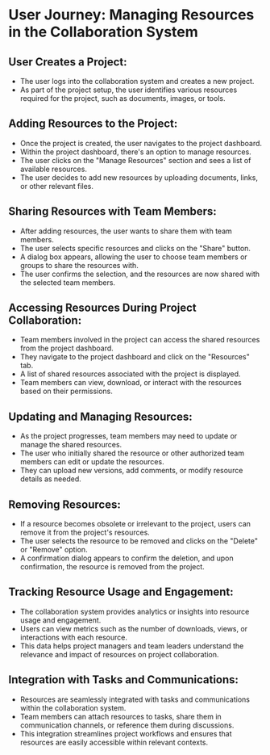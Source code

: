 # User Journey: Managing Resources in the Collaboration System

## User Creates a Project:
- The user logs into the collaboration system and creates a new project.
- As part of the project setup, the user identifies various resources required for the project, such as documents, images, or tools.

## Adding Resources to the Project:
- Once the project is created, the user navigates to the project dashboard.
- Within the project dashboard, there's an option to manage resources.
- The user clicks on the "Manage Resources" section and sees a list of available resources.
- The user decides to add new resources by uploading documents, links, or other relevant files.

## Sharing Resources with Team Members:
- After adding resources, the user wants to share them with team members.
- The user selects specific resources and clicks on the "Share" button.
- A dialog box appears, allowing the user to choose team members or groups to share the resources with.
- The user confirms the selection, and the resources are now shared with the selected team members.

## Accessing Resources During Project Collaboration:
- Team members involved in the project can access the shared resources from the project dashboard.
- They navigate to the project dashboard and click on the "Resources" tab.
- A list of shared resources associated with the project is displayed.
- Team members can view, download, or interact with the resources based on their permissions.

## Updating and Managing Resources:
- As the project progresses, team members may need to update or manage the shared resources.
- The user who initially shared the resource or other authorized team members can edit or update the resources.
- They can upload new versions, add comments, or modify resource details as needed.

## Removing Resources:
- If a resource becomes obsolete or irrelevant to the project, users can remove it from the project's resources.
- The user selects the resource to be removed and clicks on the "Delete" or "Remove" option.
- A confirmation dialog appears to confirm the deletion, and upon confirmation, the resource is removed from the project.

## Tracking Resource Usage and Engagement:
- The collaboration system provides analytics or insights into resource usage and engagement.
- Users can view metrics such as the number of downloads, views, or interactions with each resource.
- This data helps project managers and team leaders understand the relevance and impact of resources on project collaboration.

## Integration with Tasks and Communications:
- Resources are seamlessly integrated with tasks and communications within the collaboration system.
- Team members can attach resources to tasks, share them in communication channels, or reference them during discussions.
- This integration streamlines project workflows and ensures that resources are easily accessible within relevant contexts.
